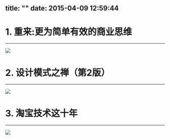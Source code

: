 title: ""
date: 2015-04-09 12:59:44
---



# 1. 重来:更为简单有效的商业思维
---
![](/img/rework.png)


# 2. 设计模式之禅（第2版）
---
![](/img/dpc.jpg)


# 3. 淘宝技术这十年
---
![](/img/taobao-ten.jpg)


